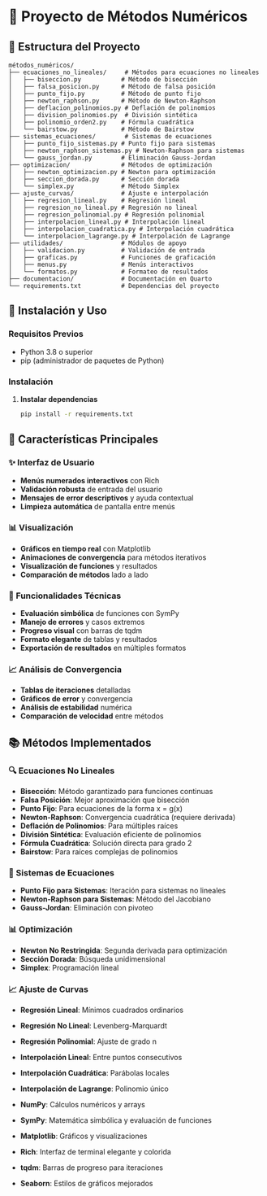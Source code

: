 # 🔢 Proyecto de Métodos Numéricos
## 📁 Estructura del Proyecto

```
métodos_numéricos/
├── ecuaciones_no_lineales/     # Métodos para ecuaciones no lineales
│   ├── biseccion.py           # Método de bisección
│   ├── falsa_posicion.py      # Método de falsa posición
│   ├── punto_fijo.py          # Método de punto fijo
│   ├── newton_raphson.py      # Método de Newton-Raphson
│   ├── deflacion_polinomios.py # Deflación de polinomios
│   ├── division_polinomios.py  # División sintética
│   ├── polinomio_orden2.py    # Fórmula cuadrática
│   └── bairstow.py            # Método de Bairstow
├── sistemas_ecuaciones/        # Sistemas de ecuaciones
│   ├── punto_fijo_sistemas.py # Punto fijo para sistemas
│   ├── newton_raphson_sistemas.py # Newton-Raphson para sistemas
│   └── gauss_jordan.py        # Eliminación Gauss-Jordan
├── optimizacion/              # Métodos de optimización
│   ├── newton_optimizacion.py # Newton para optimización
│   ├── seccion_dorada.py      # Sección dorada
│   └── simplex.py             # Método Simplex
├── ajuste_curvas/             # Ajuste e interpolación
│   ├── regresion_lineal.py    # Regresión lineal
│   ├── regresion_no_lineal.py # Regresión no lineal
│   ├── regresion_polinomial.py # Regresión polinomial
│   ├── interpolacion_lineal.py # Interpolación lineal
│   ├── interpolacion_cuadratica.py # Interpolación cuadrática
│   └── interpolacion_lagrange.py # Interpolación de Lagrange
├── utilidades/                # Módulos de apoyo
│   ├── validacion.py          # Validación de entrada
│   ├── graficas.py            # Funciones de graficación
│   ├── menus.py               # Menús interactivos
│   └── formatos.py            # Formateo de resultados
├── documentacion/             # Documentación en Quarto
└── requirements.txt           # Dependencias del proyecto
```

## 🚀 Instalación y Uso

### Requisitos Previos

- Python 3.8 o superior
- pip (administrador de paquetes de Python)

### Instalación

1. **Instalar dependencias**
   ```bash
   pip install -r requirements.txt
   ```

## 🎯 Características Principales

### ✨ Interfaz de Usuario
- **Menús numerados interactivos** con Rich
- **Validación robusta** de entrada del usuario
- **Mensajes de error descriptivos** y ayuda contextual
- **Limpieza automática** de pantalla entre menús

### 📊 Visualización
- **Gráficos en tiempo real** con Matplotlib
- **Animaciones de convergencia** para métodos iterativos
- **Visualización de funciones** y resultados
- **Comparación de métodos** lado a lado

### 🔧 Funcionalidades Técnicas
- **Evaluación simbólica** de funciones con SymPy
- **Manejo de errores** y casos extremos
- **Progreso visual** con barras de tqdm
- **Formato elegante** de tablas y resultados
- **Exportación de resultados** en múltiples formatos

### 📈 Análisis de Convergencia
- **Tablas de iteraciones** detalladas
- **Gráficos de error** y convergencia
- **Análisis de estabilidad** numérica
- **Comparación de velocidad** entre métodos

## 📚 Métodos Implementados

### 🔍 Ecuaciones No Lineales
- **Bisección**: Método garantizado para funciones continuas
- **Falsa Posición**: Mejor aproximación que bisección
- **Punto Fijo**: Para ecuaciones de la forma x = g(x)
- **Newton-Raphson**: Convergencia cuadrática (requiere derivada)
- **Deflación de Polinomios**: Para múltiples raíces
- **División Sintética**: Evaluación eficiente de polinomios
- **Fórmula Cuadrática**: Solución directa para grado 2
- **Bairstow**: Para raíces complejas de polinomios

### 🔢 Sistemas de Ecuaciones
- **Punto Fijo para Sistemas**: Iteración para sistemas no lineales
- **Newton-Raphson para Sistemas**: Método del Jacobiano
- **Gauss-Jordan**: Eliminación con pivoteo

### 📊 Optimización
- **Newton No Restringida**: Segunda derivada para optimización
- **Sección Dorada**: Búsqueda unidimensional
- **Simplex**: Programación lineal

### 📈 Ajuste de Curvas
- **Regresión Lineal**: Mínimos cuadrados ordinarios
- **Regresión No Lineal**: Levenberg-Marquardt
- **Regresión Polinomial**: Ajuste de grado n
- **Interpolación Lineal**: Entre puntos consecutivos
- **Interpolación Cuadrática**: Parábolas locales
- **Interpolación de Lagrange**: Polinomio único

- **NumPy**: Cálculos numéricos y arrays
- **SymPy**: Matemática simbólica y evaluación de funciones
- **Matplotlib**: Gráficos y visualizaciones
- **Rich**: Interfaz de terminal elegante y colorida
- **tqdm**: Barras de progreso para iteraciones
- **Seaborn**: Estilos de gráficos mejorados